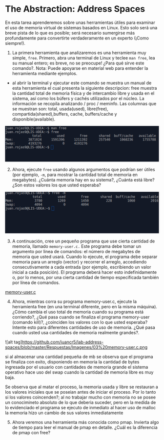 # The Abstraction: Address Spaces #

En esta tarea aprenderemos sobre unas herramientas útiles para examinar el uso de memoria virtual de sistemas basados en Linux. 
Esto solo será una breve pista de lo que es posible; será necesario sumergirse más profundamente para convertirte verdaderamente 
en un experto (¡Como siempre!).

1. La primera herramienta que analizaremos es una herramienta muy simple, ``` free ```. Primero, abra una terminal de Linux y teclee ``` man free ```, lea su manual entero; es breve, no se preocupe! ¿Para qué sirve este comando?. Nota: Puede apoyarse en material web para entender la herramienta mediante ejemplos.

- al abrir la terminal y ejecutar este comando se muestra un manual de esta herramienta el cual presenta la siguiente descripcion: free muestra la cantidad total de memoria física y de intercambio libre y usada en el sistema, así como los búfers y cachés utilizados por el núcleo. La información se recopila analizando / proc / meminfo. Las columnas que se muestran son: total, usada(used), libre(free), compartida(shared),buffers, cache, buffers/cache y disponible(available).

![alt tag](https://github.com/juancr5/lab-address-spaces/blob/master/Respuestas/Imagenes/01%20Free.png)

2. Ahora, ejecute ```free``` usando algunos argumentos que podrían ser útiles (por ejemplo, ```-m```, para mostrar 
la cantidad total de memoria en megabytes). ¿Cuánta memoria hay en su sistema?, ¿Cuánta está libre? 
¿Son estos valores los que usted esperaba?

![alt tag](https://github.com/juancr5/lab-address-spaces/blob/master/Respuestas/Imagenes/02%20free%20-m.png)

3. A continuación, cree un pequeño programa que use cierta cantidad de memoria, llamado ```memory-user.c.``` Este programa debe tomar un argumento por linea de comandos: el número de megabytes de memoria que usted usará. Cuando lo ejecute, el programa debe separar memoria para un arreglo (vector) y recorrer el arreglo, accediendo consecutivamente a cada entrada (por ejemplo, escribiendo un valor inicial a cada posición). El programa deberá hacer esto indefinidamente o, por lo menos, por una cierta cantidad de tiempo especificada también por línea de comandos.

[memory-user.c](https://github.com/juancr5/lab-address-spaces/blob/master/Respuestas/memory-user.c)

4. Ahora, mientras corra su programa memory-user.c, ejecute la herramienta free (en una terminal diferente, pero en la misma máquina). ¿Cómo cambia el uso total de memoria cuando su programa está corriendo?, ¿Qué pasa cuando se finaliza el programa memory-user (comando kill)?, ¿coinciden los valores con lo que usted esperaba? Intente esto para diferentes cantidades de uso de memoria. ¿Qué pasa cuando usted usa cantidades de memoria realmente grandes?.

![alt tag]https://github.com/juancr5/lab-address-spaces/blob/master/Respuestas/Imagenes/03%20memory-user.c.png

si al almacenar una cantidad pequeña de mb se observa que el programa se finaliza con exito, disponiendo en memoria la cantidad de bytes ingresada por el usuario con cantidades de memoria grande el sistema operativo hace uso del swap cuando la cantidad de memoria libre es muy baja. 

Se observa que al matar el proceso, la memoria usada y libre se restauran a los valores iniciales que se poseian antes de iniciar el proceso. Por lo tanto si los valores coincenden?; al no trabajar mucho con memoria no se posee un conocimineto absoluto de lo que deberia suceder, pero en la medida de lo evidenciado el programa se ejecuto de inmediato al hacer uso de malloc la memoria hizo un cambio de sus valores inmediatamente 
 
5. Ahora veremos una herramienta más conocida como pmap. Invierta algo de tiempo para leer el manual de pmap en detalle. ¿Cuál es la diferencia de pmap con free?


 

